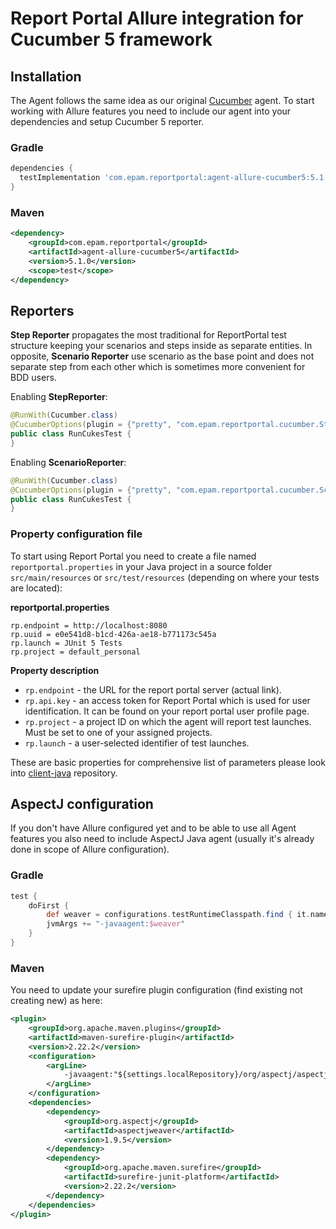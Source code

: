 # Report Portal Allure integration for Cucumber 5 framework
## Installation
The Agent follows the same idea as our original [Cucumber](https://github.com/reportportal/agent-java-cucumber) agent. To start working with
Allure features you need to include our agent into your dependencies and setup Cucumber 5 reporter.
### Gradle
```groovy
dependencies {
  testImplementation 'com.epam.reportportal:agent-allure-cucumber5:5.1.0'
}
```

### Maven
```xml
<dependency>
    <groupId>com.epam.reportportal</groupId>
    <artifactId>agent-allure-cucumber5</artifactId>
    <version>5.1.0</version>
    <scope>test</scope>
</dependency>
```

## Reporters
**Step Reporter** propagates the most traditional for ReportPortal test structure
keeping your scenarios and steps inside as separate entities. In opposite, **Scenario Reporter**
use scenario as the base point and does not separate step from each other which is sometimes more
convenient for BDD users.

Enabling **StepReporter**:
```java
@RunWith(Cucumber.class)
@CucumberOptions(plugin = {"pretty", "com.epam.reportportal.cucumber.StepReporter"})
public class RunCukesTest {
}
```

Enabling **ScenarioReporter**:
```java
@RunWith(Cucumber.class)
@CucumberOptions(plugin = {"pretty", "com.epam.reportportal.cucumber.ScenarioReporter"})
public class RunCukesTest {
}
```

### Property configuration file

To start using Report Portal you need to create a file named `reportportal.properties` in your Java project in a source folder
`src/main/resources` or `src/test/resources` (depending on where your tests are located):

**reportportal.properties**

```
rp.endpoint = http://localhost:8080
rp.uuid = e0e541d8-b1cd-426a-ae18-b771173c545a
rp.launch = JUnit 5 Tests
rp.project = default_personal
```

**Property description**

* `rp.endpoint` - the URL for the report portal server (actual link).
* `rp.api.key` - an access token for Report Portal which is used for user identification. It can be found on your report portal user profile
  page.
* `rp.project` - a project ID on which the agent will report test launches. Must be set to one of your assigned projects.
* `rp.launch` - a user-selected identifier of test launches.

These are basic properties for comprehensive list of parameters please look into [client-java](https://github.com/reportportal/client-java)
repository.

## AspectJ configuration
If you don't have Allure configured yet and to be able to use all Agent features you also need to include AspectJ Java agent (usually it's
already done in scope of Allure configuration).
### Gradle
```groovy
test {
    doFirst {
        def weaver = configurations.testRuntimeClasspath.find { it.name.contains("aspectjweaver") }
        jvmArgs += "-javaagent:$weaver"
    }
}
```
### Maven
You need to update your surefire plugin configuration (find existing not creating new) as here:
```xml
<plugin>
    <groupId>org.apache.maven.plugins</groupId>
    <artifactId>maven-surefire-plugin</artifactId>
    <version>2.22.2</version>
    <configuration>
        <argLine>
            -javaagent:"${settings.localRepository}/org/aspectj/aspectjweaver/1.9.5/aspectjweaver-1.9.5.jar"
        </argLine>
    </configuration>
    <dependencies>
        <dependency>
            <groupId>org.aspectj</groupId>
            <artifactId>aspectjweaver</artifactId>
            <version>1.9.5</version>
        </dependency>
        <dependency>
            <groupId>org.apache.maven.surefire</groupId>
            <artifactId>surefire-junit-platform</artifactId>
            <version>2.22.2</version>
        </dependency>
    </dependencies>
</plugin>
```

